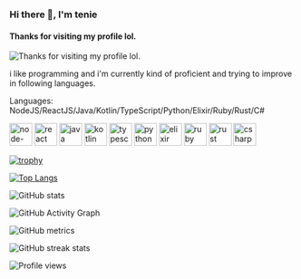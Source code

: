 ### Hi there 👋, I'm tenie
#### Thanks for visiting my profile lol.
![Thanks for visiting my profile lol.](https://raw.githubusercontent.com/tenieTheFlower/tenieTheFlower/main/teniealtprofilebanner.gif)

i like programming and i'm currently kind of proficient and trying to improve in following languages.

Languages: NodeJS/ReactJS/Java/Kotlin/TypeScript/Python/Elixir/Ruby/Rust/C#


[<img src='https://img.icons8.com/color/48/000000/nodejs.png' alt='node-dot-js' height='40'>](https://nodejs.org/)  [<img src='https://img.icons8.com/ultraviolet/40/000000/react--v1.png' alt='react' height='40'>](https://reactjs.org/)  [<img src='https://img.icons8.com/color/48/000000/java-coffee-cup-logo--v1.png' alt='java' height='40'>](https://www.java.com/)  [<img src='https://img.icons8.com/color/48/000000/kotlin.png' alt='kotlin' height='40'>](https://kotlinlang.org/)  [<img src='https://img.icons8.com/color/48/000000/typescript.png' alt='typescript' height='40'>](https://www.typescriptlang.org/)  [<img src='https://img.icons8.com/color/48/000000/python--v1.png' alt='python' height='40'>](https://www.python.org/)  [<img src='https://cdn.jsdelivr.net/npm/simple-icons@3.0.1/icons/elixir.svg' alt='elixir' height='40'>](https://elixir-lang.org/)  [<img src='https://img.icons8.com/color/50/000000/ruby-programming-language.png' alt='ruby' height='40'>](https://www.ruby-lang.org/en/)  [<img src='https://cdn.jsdelivr.net/npm/simple-icons@3.0.1/icons/rust.svg' alt='rust' height='40'>](https://www.rust-lang.org/)  [<img src='https://img.icons8.com/color/48/000000/c-sharp-logo-2.png' alt='csharp' height='40'>](https://dotnet.microsoft.com/languages/csharp)





[![trophy](https://github-profile-trophy.vercel.app/?username=tenieTheFlower)](https://github.com/ryo-ma/github-profile-trophy)

[![Top Langs](https://github-readme-stats.vercel.app/api/top-langs/?username=tenieTheFlower)](https://github.com/anuraghazra/github-readme-stats)

![GitHub stats](https://github-readme-stats.vercel.app/api?username=tenieTheFlower&show_icons=true&count_private=true)  

![GitHub Activity Graph](https://activity-graph.herokuapp.com/graph?username=tenieTheFlower)  

![GitHub metrics](https://metrics.lecoq.io/tenieTheFlower)  

![GitHub streak stats](https://github-readme-streak-stats.herokuapp.com/?user=tenieTheFlower)  

![Profile views](https://gpvc.arturio.dev/tenieTheFlower)  
